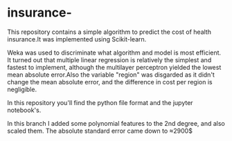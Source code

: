 # insurance-
This repository contains a simple algorithm to predict the cost of health insurance.It was implemented using Scikit-learn.

Weka was used to discriminate what algorithm and model is most efficient. It turned out that multiple linear regression is relatively the simplest and fastest to implement, although the multilayer perceptron yielded the lowest mean absolute error.Also the variable "region" was disgarded as it didn't change the mean absolute error, and the difference in cost per region is negligible.

In this repository you'll find the python file format and the jupyter notebook's.

In this branch I added some polynomial features to the 2nd degree, and also scaled them.
The absolute standard error came down to ≈2900$
